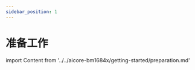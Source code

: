 ```yaml
---
sidebar_position: 1
---
```


# 准备工作

import Content from '../../aicore-bm1684x/getting-started/preparation.md'

<Content />
